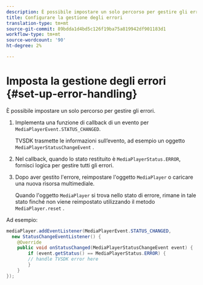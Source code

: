 ```yaml
---
description: È possibile impostare un solo percorso per gestire gli errori.
title: Configurare la gestione degli errori
translation-type: tm+mt
source-git-commit: 89bdda1d4bd5c126f19ba75a819942df901183d1
workflow-type: tm+mt
source-wordcount: '90'
ht-degree: 2%

---
```



# Imposta la gestione degli errori {#set-up-error-handling}

È possibile impostare un solo percorso per gestire gli errori.

1. Implementa una funzione di callback di un evento per `MediaPlayerEvent.STATUS_CHANGED`.

   TVSDK trasmette le informazioni sull’evento, ad esempio un oggetto `MediaPlayerStatusChangeEvent` .
1. Nel callback, quando lo stato restituito è `MediaPlayerStatus.ERROR`, fornisci logica per gestire tutti gli errori.
1. Dopo aver gestito l&#39;errore, reimpostare l&#39;oggetto `MediaPlayer` o caricare una nuova risorsa multimediale.

   Quando l&#39;oggetto `MediaPlayer` si trova nello stato di errore, rimane in tale stato finché non viene reimpostato utilizzando il metodo `MediaPlayer.reset` .

<!--<a id="example_E74BB605ED08450295B8902F1E4BB8F5"></a>-->

Ad esempio:

```java
mediaPlayer.addEventListener(MediaPlayerEvent.STATUS_CHANGED,  
  new StatusChangeEventListener() { 
    @Override 
    public void onStatusChanged(MediaPlayerStatusChangeEvent event) { 
        if (event.getStatus() == MediaPlayerStatus.ERROR) { 
        // handle TVSDK error here 
        } 
    } 
});
```

